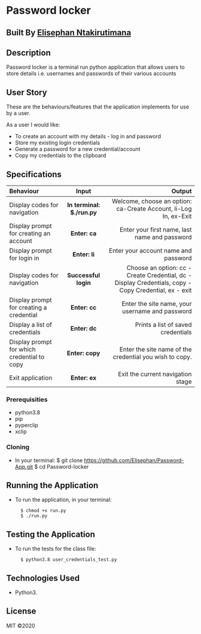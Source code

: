 # Password locker

## Built By [Elisephan Ntakirutimana](hhttps://github.com/Elisephan/Password-App.git)

## Description

Password locker is a terminal run python application that allows users to store details i.e. usernames and passwords of their various accounts

## User Story

These are the behaviours/features that the application implements for use by a user.

As a user I would like:

- To create an account with my details - log in and password
- Store my existing login credentials
- Generate a password for a new credential/account
- Copy my credentials to the clipboard

## Specifications

| Behaviour                                   |           Input            |                                                                                                Output |
| :------------------------------------------ | :------------------------: | ----------------------------------------------------------------------------------------------------: |
| Display codes for navigation                | **In terminal: $./run.py** |                                      Welcome, choose an option: ca-Create Account, li-Log In, ex-Exit |
| Display prompt for creating an account      |       **Enter: ca**        |                                                         Enter your first name, last name and password |
| Display prompt for login in                 |       **Enter: li**        |                                                                  Enter your account name and password |
| Display codes for navigation                |    **Successful login**    | Choose an option: cc - Create Credential, dc - Display Credentials, copy - Copy Credential, ex - exit |
| Display prompt for creating a credential    |       **Enter: cc**        |                                                       Enter the site name, your username and password |
| Display a list of credentials               |       **Enter: dc**        |                                                                    Prints a list of saved credentials |
| Display prompt for which credential to copy |      **Enter: copy**       |                                               Enter the site name of the credential you wish to copy. |
| Exit application                            |       **Enter: ex**        |                                                                     Exit the current navigation stage |

### Prerequisities

- python3.8
- pip
- pyperclip
- xclip

### Cloning

- In your terminal:
  $ git clone https://github.com/Elisephan/Password-App.git
  $ cd Password-locker

## Running the Application

- To run the application, in your terminal:

        $ chmod +x run.py
        $ ./run.py

## Testing the Application

- To run the tests for the class file:

        $ python3.8 user_credentials_test.py

## Technologies Used

- Python3.

## License

MIT &copy;2020
